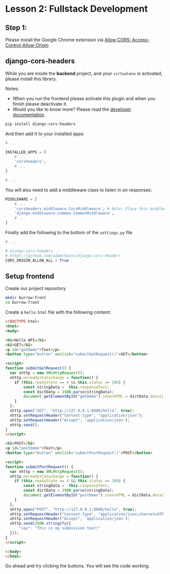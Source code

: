# Lesson 2: Fullstack Development
## Step 1:
Please install the Google Chrome extension via [Allow CORS: Access-Control-Allow-Origin](https://chrome.google.com/webstore/detail/allow-cors-access-control/lhobafahddgcelffkeicbaginigeejlf?hl=en)

## django-cors-headers
While you are inside the **backend** project, and your ``virtualenv`` is activated, please install this library.

Notes:
* When you run the frontend please activate this plugin and when you finish please deactivate it.
* Would you like to know more? Please read the [developer documentation](https://github.com/adamchainz/django-cors-headers).

```bash
pip install django-cors-headers
```

And then add it to your installed apps:

```python
# ...

INSTALLED_APPS = [
    # ...
    'corsheaders',
    # ...
]

# ...
```

You will also need to add a middleware class to listen in on responses:

```python
MIDDLEWARE = [
    # ...
    'corsheaders.middleware.CorsMiddleware', # Note: Place this middleware above the 'CommonMiddleware'.
    'django.middleware.common.CommonMiddleware',
    # ...
]
```

Finally add the following to the bottom of the ``settings.py`` file

```python
# ...

# django-cors-headers
# https://github.com/adamchainz/django-cors-headers
CORS_ORIGIN_ALLOW_ALL = True
```

## Setup frontend

Create our project repository

```bash
mkdir burrow-front
cd burrow-front
```

Create a ``hello.html`` file with the following content:

```html
<!DOCTYPE html>
<html>
<body>

<h1>Hello API</h1>
<h2>GET</h2>
<p id="getDemo">Text</p>
<button type="button" onclick="submitGetRequest()">GET</button>

<script>
function submitGetRequest() {
  var xhttp = new XMLHttpRequest();
  xhttp.onreadystatechange = function() {
    if (this.readyState == 4 && this.status == 200) {
        const stringData =  this.responseText;
        const dictData = JSON.parse(stringData);
        document.getElementById("getDemo").innerHTML = dictData.detail;
    }
  };
  xhttp.open("GET", "http://127.0.0.1:8000/hello", true);
  xhttp.setRequestHeader("Content-type", "application/json");
  xhttp.setRequestHeader("Accept", 'application/json');
  xhttp.send();
}
</script>

<h2>POST</h2>
<p id="postDemo">Text</p>
<button type="button" onclick="submitPostRequest()">POST</button>

<script>
function submitPostRequest() {
  var xhttp = new XMLHttpRequest();
  xhttp.onreadystatechange = function() {
    if (this.readyState == 4 && this.status == 200) {
        const stringData =  this.responseText;
        const dictData = JSON.parse(stringData);
        document.getElementById("postDemo").innerHTML = dictData.detail;
    }
  };
  xhttp.open("POST", "http://127.0.0.1:8000/hello", true);
  xhttp.setRequestHeader("Content-Type", "application/json;charset=UTF-8");
  xhttp.setRequestHeader("Accept", 'application/json');
  xhttp.send(JSON.stringify({
      "say": "This is my submission text!"
  }));
}
</script>

</body>
</html>
```

Go ahead and try clicking the buttons. You will see the code working.
